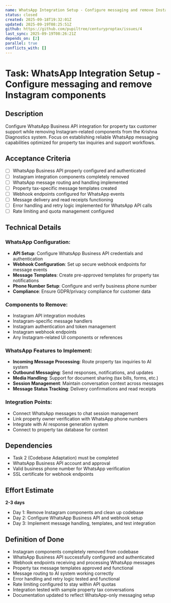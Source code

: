 ```yaml
---
name: WhatsApp Integration Setup - Configure messaging and remove Instagram components
status: closed
created: 2025-09-18T19:32:01Z
updated: 2025-09-19T08:25:51Z
github: https://github.com/pupiltree/centuryproptax/issues/4
last_sync: 2025-09-19T08:26:21Z
depends_on: [2]
parallel: true
conflicts_with: []
---
```


# Task: WhatsApp Integration Setup - Configure messaging and remove Instagram components

## Description

Configure WhatsApp Business API integration for property tax customer support while removing Instagram-related components from the Krishna Diagnostics system. Focus on establishing reliable WhatsApp messaging capabilities optimized for property tax inquiries and support workflows.

## Acceptance Criteria

- [ ] WhatsApp Business API properly configured and authenticated
- [ ] Instagram integration components completely removed
- [ ] WhatsApp message routing and handling implemented
- [ ] Property tax-specific message templates created
- [ ] Webhook endpoints configured for WhatsApp events
- [ ] Message delivery and read receipts functioning
- [ ] Error handling and retry logic implemented for WhatsApp API calls
- [ ] Rate limiting and quota management configured

## Technical Details

### WhatsApp Configuration:
- **API Setup**: Configure WhatsApp Business API credentials and authentication
- **Webhook Configuration**: Set up secure webhook endpoints for message events
- **Message Templates**: Create pre-approved templates for property tax notifications
- **Phone Number Setup**: Configure and verify business phone number
- **Compliance**: Ensure GDPR/privacy compliance for customer data

### Components to Remove:
- Instagram API integration modules
- Instagram-specific message handlers
- Instagram authentication and token management
- Instagram webhook endpoints
- Any Instagram-related UI components or references

### WhatsApp Features to Implement:
- **Incoming Message Processing**: Route property tax inquiries to AI system
- **Outbound Messaging**: Send responses, notifications, and updates
- **Media Handling**: Support for document sharing (tax bills, forms, etc.)
- **Session Management**: Maintain conversation context across messages
- **Message Status Tracking**: Delivery confirmations and read receipts

### Integration Points:
- Connect WhatsApp messages to chat session management
- Link property owner verification with WhatsApp phone numbers
- Integrate with AI response generation system
- Connect to property tax database for context

## Dependencies

- Task 2 (Codebase Adaptation) must be completed
- WhatsApp Business API account and approval
- Valid business phone number for WhatsApp verification
- SSL certificate for webhook endpoints

## Effort Estimate

**2-3 days**

- Day 1: Remove Instagram components and clean up codebase
- Day 2: Configure WhatsApp Business API and webhook setup
- Day 3: Implement message handling, templates, and test integration

## Definition of Done

- Instagram components completely removed from codebase
- WhatsApp Business API successfully configured and authenticated
- Webhook endpoints receiving and processing WhatsApp messages
- Property tax message templates approved and functional
- Message routing to AI system working correctly
- Error handling and retry logic tested and functional
- Rate limiting configured to stay within API quotas
- Integration tested with sample property tax conversations
- Documentation updated to reflect WhatsApp-only messaging setup
